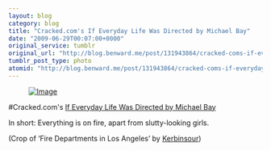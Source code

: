```yaml
---
layout: blog
category: blog
title: "Cracked.com's If Everyday Life Was Directed by Michael Bay"
date: "2009-06-29T00:07:00+0000"
original_service: tumblr
original_url: "http://blog.benward.me/post/131943864/cracked-coms-if-everyday-life-was-directed-by"
tumblr_post_type: photo
atomid: "http://blog.benward.me/post/131943864/cracked-coms-if-everyday-life-was-directed-by"
---
```

<figure class="photo">
  <a href="http://www.cracked.com/article_17527_if-everyday-life-was-directed-by-michael-bay.html"><img src="http://benward.me/res/tumblr/media/131943864/0.jpg" alt="Image"></a>
</figure>

#Cracked.com's [If Everyday Life Was Directed by Michael Bay](http://www.cracked.com/article_17527_if-everyday-life-was-directed-by-michael-bay.html)

In short: Everything is on fire, apart from slutty-looking girls.

(Crop of ‘Fire Departments in Los Angeles’ by [Kerbinsour](http://www.cracked.com/members/kerbinsour))